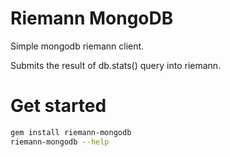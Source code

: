 Riemann MongoDB
=============

Simple mongodb riemann client.

Submits the result of db.stats() query into riemann.

Get started
==========

``` bash
gem install riemann-mongodb
riemann-mongodb --help
```